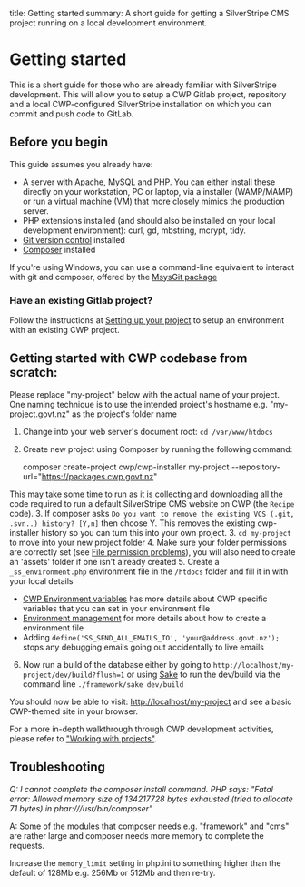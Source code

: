 title: Getting started
summary: A short guide for getting a SilverStripe CMS project running on a local development environment. 

# Getting started

This is a short guide for those who are already familiar with SilverStripe development. This will allow you to setup a
CWP Gitlab project, repository and a local CWP-configured SilverStripe installation on which you can commit and push
code to GitLab.

## Before you begin
This guide assumes you already have:

* A server with Apache, MySQL and PHP.  You can either install these directly on your workstation, PC or laptop, via a installer (WAMP/MAMP) or run a virtual machine (VM) that more closely mimics the production server.
* PHP extensions installed (and should also be installed on your local development environment): curl, gd, mbstring, mcrypt, tidy.
* [Git version control](working_with_projects/setting_up_a_development_environment/#git) installed
* [Composer](http://doc.silverstripe.org/framework/en/installation/composer/) installed

If you're using Windows, you can use a command-line equivalent to interact with git and composer, offered by the [MsysGit package](http://msysgit.github.io)

### Have an existing Gitlab project?

Follow the instructions at [Setting up your project](working_with_projects/setting_up_your_project) to setup an environment with an existing CWP project.

## Getting started with CWP codebase from scratch:

<div class="notice" markdown='1'>
Please replace "my-project" below with the actual name of your project. One naming technique is to use the intended project's hostname e.g. "my-project.govt.nz" as the project's folder name
</div>

1. Change into your web server's document root: `cd /var/www/htdocs`
2. Create new project using Composer by running the following command:

	composer create-project cwp/cwp-installer my-project --repository-url="https://packages.cwp.govt.nz"

This may take some time to run as it is collecting and downloading all the code required to run a default SilverStripe CMS website on CWP (the `Recipe` code).
3. If composer asks `Do you want to remove the existing VCS (.git, .svn..) history? [Y,n]` then choose Y. This removes the existing cwp-installer history so you can turn this into your own project.
3. `cd my-project` to move into your new project folder
4. Make sure your folder permissions are correctly set (see [File permission problems](https://docs.silverstripe.org/en/3.2/getting_started/installation/common_problems/#i-ve-got-file-permission-problems-during-installation)), you will also need to create an 'assets' folder if one isn't already created
5. Create a `_ss_environment.php` environment file in the `/htdocs` folder and fill it in with your local details

 * [CWP Environment variables](working_with_projects/cwp_environment_variables/) has more details about CWP specific variables that you can set in your environment file
 * [Environment management](https://docs.silverstripe.org/en/3.2/getting_started/environment_management/) for more details about how to create a environment file
 * Adding `define('SS_SEND_ALL_EMAILS_TO', 'your@address.govt.nz');` stops any debugging emails going out accidentally to live emails

6. Now run a build of the database either by going to `http://localhost/my-project/dev/build?flush=1` or using [Sake](https://docs.silverstripe.org/en/3.2/developer_guides/cli/) to run the dev/build via the command line `./framework/sake dev/build`

You should now be able to visit: [http://localhost/my-project](http://localhost/my-project) and see a basic CWP-themed site in your browser.

For a more in-depth walkthrough through CWP development activities, please refer to ["Working with projects"](working_with_projects).

## Troubleshooting
 
*Q: I cannot complete the composer install command. PHP says: "Fatal error: Allowed memory size of 134217728 bytes
exhausted (tried to allocate 71 bytes) in phar:///usr/bin/composer"*
 
A: Some of the modules that composer needs e.g. "framework" and "cms" are rather large and composer needs more memory to
complete the requests.

Increase the `memory_limit` setting in php.ini to something higher than the default of 128Mb e.g. 256Mb or 512Mb and
then re-try.
